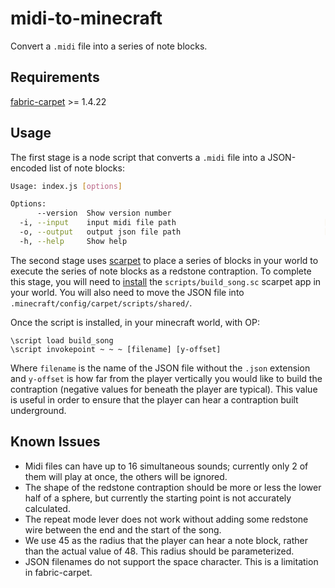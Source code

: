 # midi-to-minecraft

Convert a `.midi` file into a series of note blocks.

## Requirements
[fabric-carpet](https://github.com/gnembon/fabric-carpet) >= 1.4.22

## Usage

The first stage is a node script that converts a `.midi` file into a JSON-encoded list of note blocks:
```bash
Usage: index.js [options]

Options:
      --version  Show version number                                   [boolean]
  -i, --input    input midi file path                                 [required]
  -o, --output   output json file path                                [required]
  -h, --help     Show help                                             [boolean]
```

The second stage uses [scarpet](https://github.com/gnembon/scarpet) to place a series of blocks in your world to execute the series of note blocks as a redstone contraption. To complete this stage, you will need to [install](https://github.com/gnembon/fabric-carpet/wiki/Installing-carpet-scripts-in-your-world) the `scripts/build_song.sc` scarpet app in your world. You will also need to move the JSON file into `.minecraft/config/carpet/scripts/shared/`.

Once the script is installed, in your minecraft world, with OP:
```
\script load build_song
\script invokepoint ~ ~ ~ [filename] [y-offset]
```
Where `filename` is the name of the JSON file without the `.json` extension and `y-offset` is how far from the player vertically you would like to build the contraption (negative values for beneath the player are typical). This value is useful in order to ensure that the player can hear a contraption built underground.

## Known Issues
* Midi files can have up to 16 simultaneous sounds; currently only 2 of them will play at once, the others will be ignored.
* The shape of the redstone contraption should be more or less the lower half of a sphere, but currently the starting point is not accurately calculated.
* The repeat mode lever does not work without adding some redstone wire between the end and the start of the song.
* We use 45 as the radius that the player can hear a note block, rather than the actual value of 48. This radius should be parameterized.
* JSON filenames do not support the space character. This is a limitation in fabric-carpet.
